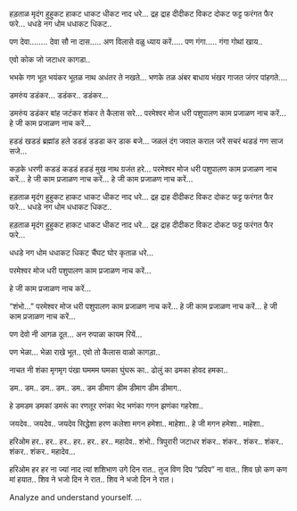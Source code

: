हड़ताळ मृदंग हुहुकट हाकट धाकट धीकट नाद धरे… द्रह द्राह दीदीकट विकट दोकट फट्ट फरंगत फैर फरे… धधडे नग धोम धधाकट धिकट..

पण देवा…….. देवा सौ ना दास….. अण विलासे वळु ध्याय करें….. पण गंगा….. गंगा गोथां खाय..

एवो कोक जो जटाधर कागडा..

भभके गण भूत भयंकर भूतळ नाथ अधंतर ते नखते… भणके तळ अंबर बाधाय भंखर गाजत जंगर पांहगते….

डमरुंय डडंकर… डडंकर.. डडंकर…

डमरुंय डडंकर बांह जटंकर शंकर ते कैलास सरे… परमेश्वर मोज धरी पशुपालण काम प्रजाळण नाच करें… हे जी काम प्रजाळण नाच करें…

हडडं खडडं ब्रह्मांड हले डडडं डडडा कर डाक बजे… जळलं दंग जवाल कराल जरें सचरं थडडं गण साज सजे…

कड़के धरणी कडडं कडडं हडडं मुख नाथ ग्रजंत हरे… परमेश्वर मोज धरी पशुपालण काम प्रजाळण नाच करें… हे जी काम प्रजाळण नाच करें… हे जी काम प्रजाळण नाच करें…

हड़ताळ मृदंग हुहुकट हाकट धाकट धीकट नाद धरे… द्रह द्राह दीदीकट विकट दोकट फट्ट फरंगत फैर फरे… धधडे नग धोम धधाकट धिकट..

हड़ताळ मृदंग हुहुकट हाकट धाकट धीकट नाद धरे… द्रह द्राह दीदीकट विकट दोकट फट्ट फरंगत फैर फरे…

धधडे नग धोम धधाकट धिकट चैंघट घोर कृताळ धरे…

परमेश्वर मोज धरी पशुपालण काम प्रजाळण नाच करें…

हे जी काम प्रजाळण नाच करें…

“शंभो…”
परमेश्वर मोज धरी पशुपालण काम प्रजाळण नाच करें… हे जी काम प्रजाळण नाच करें… हे जी काम प्रजाळण नाच करें…

पण देवो नी आगळ दूत… अन रुपाळा कायम रियें…

पण भेळा… भेळा राखे भूत.. एवो तो कैलास वाळो कागड़ा..

नाचत नी शंका मृगमृग पंखा घममम घमका घुंघरू का.. ढोलुं का ढमका होवद हमका..

डम.. डम.. डम.. डम.. डम.. डम डीमाग डीम डीमाग डीम डीमाग..

हे डमडम डमकां डमरूं का रणतूर रणंका भेद भणंका गगन झणंका गहरेशा..

जयदेव.. जयदेव.. जयदेव सिद्धेशा हरण कलेशा मगन हमेशा.. माहेशा.. हे जी मगन हमेशा.. माहेशा..

हरिओम हर.. हर.. हर.. हर.. हर.. हर.. महादेव.. शंभो.. त्रिपुरारी जटाधर शंकर.. शंकर.. शंकर.. शंकर.. शंकर.. शंकर.. महादेव…

हरिओम हर हर ना ज्यां नाद त्यां शशिभाण उगे दिन रात.. तुज विण दिप “प्रदिप” ना वात.. शिव छो कण कण मां हयात.. शिव ने भजो दिन ने रात.. शिव ने भजो दिन ने रात।

Analyze and understand yourself.
...
